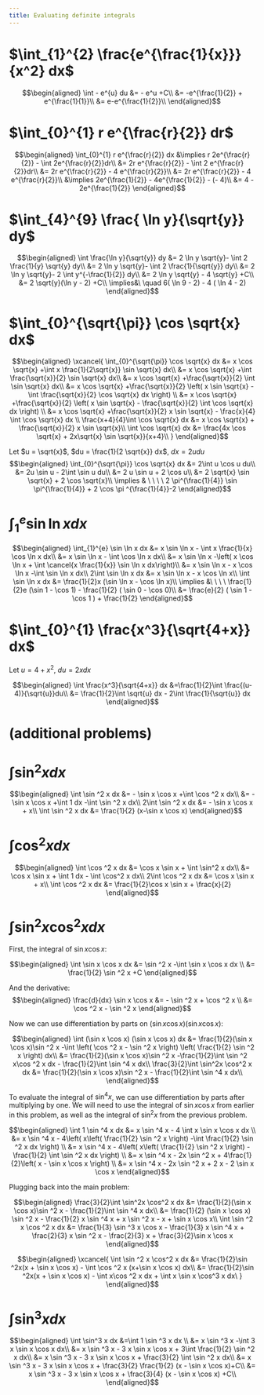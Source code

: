 ```yaml
---
title: Evaluating definite integrals
---
```


# $\int_{1}^{2} \frac{e^{\frac{1}{x}}}{x^2} dx$

$$\begin{aligned}
  \int - e^{u} du &= - e^u +C\\
  &= -e^{\frac{1}{2}} + e^{\frac{1}{1}}\\
  &= e-e^{\frac{1}{2}}\\
  \end{aligned}$$

# $\int_{0}^{1} r e^{\frac{r}{2}} dr$

$$\begin{aligned}
  \int_{0}^{1} r e^{\frac{r}{2}} dx &\implies r 2e^{\frac{r}{2}} - \int 2e^{\frac{r}{2}}dr\\
  &=  2r e^{\frac{r}{2}} - \int 2 e^{\frac{r}{2}}dr\\
  &=  2r e^{\frac{r}{2}} - 4 e^{\frac{r}{2}}\\
  &= 2r e^{\frac{r}{2}} - 4 e^{\frac{r}{2}}\\
  &\implies 2e^{\frac{1}{2}} - 4e^{\frac{1}{2}} - (- 4)\\
  &= 4 - 2e^{\frac{1}{2}}
  \end{aligned}$$

# $\int_{4}^{9} \frac{ \ln  y}{\sqrt{y}} dy$

$$\begin{aligned}
  \int \frac{\ln y}{\sqrt{y}} dy &= 2 \ln y \sqrt{y}- \int 2 \frac{1}{y} \sqrt{y} dy\\
  &=  2 \ln y \sqrt{y}- \int 2 \frac{1}{\sqrt{y}} dy\\
  &=  2 \ln y \sqrt{y}- 2 \int y^{-\frac{1}{2}} dy\\
  &=  2 \ln  y \sqrt{y} - 4 \sqrt{y} +C\\
  &=  2 \sqrt{y}(\ln  y - 2) +C\\
  \implies&\ \quad 6( \ln  9 - 2) - 4 ( \ln 4 - 2)
  \end{aligned}$$

# $\int_{0}^{\sqrt{\pi}} \cos \sqrt{x} dx$

$$\begin{aligned}
  \xcancel{
  \int_{0}^{\sqrt{\pi}} \cos \sqrt{x} dx &= x \cos \sqrt{x} +\int x \frac{1}{2\sqrt{x}} \sin \sqrt{x} dx\\
  &= x \cos \sqrt{x} +\int \frac{\sqrt{x}}{2} \sin \sqrt{x} dx\\
  &= x \cos \sqrt{x} +\frac{\sqrt{x}}{2} \int \sin \sqrt{x} dx\\
  &= x \cos \sqrt{x} +\frac{\sqrt{x}}{2} \left( x \sin \sqrt{x} - \int \frac{\sqrt{x}}{2} \cos \sqrt{x} dx \right) \\
  &= x \cos \sqrt{x} +\frac{\sqrt{x}}{2} \left( x \sin \sqrt{x} - \frac{\sqrt{x}}{2} \int \cos \sqrt{x} dx \right) \\
  &= x \cos \sqrt{x} +\frac{\sqrt{x}}{2} x \sin \sqrt{x} - \frac{x}{4} \int \cos \sqrt{x} dx \\
  \frac{x+4}{4}\int \cos  \sqrt{x} dx &= x \cos  \sqrt{x} + \frac{\sqrt{x}}{2} x \sin  \sqrt{x}\\
  \int \cos  \sqrt{x} dx &= \frac{4x \cos  \sqrt{x} + 2x\sqrt{x} \sin  \sqrt{x}}{x+4}\\
  }
  \end{aligned}$$

Let $u = \sqrt{x}$, $du = \frac{1}{2 \sqrt{x}} dx$, $dx = 2 u du$
$$\begin{aligned}
  \int_{0}^{\sqrt{\pi}} \cos \sqrt{x} dx &= 2\int u \cos u  du\\
  &= 2u \sin  u - 2\int \sin u du\\
  &= 2 u \sin  u + 2 \cos  u\\
  &= 2 \sqrt{x} \sin  \sqrt{x} + 2 \cos  \sqrt{x}\\
  \implies  & \ \ \ \ 2 \pi^{\frac{1}{4}} \sin \pi^{\frac{1}{4}} + 2 \cos \pi ^{\frac{1}{4}}-2
  \end{aligned}$$

# $\int_{1}^{e} \sin  \ln  x dx$

$$\begin{aligned}
  \int_{1}^{e} \sin  \ln  x dx &= x \sin  \ln  x - \int x \frac{1}{x} \cos \ln x dx\\
  &= x \sin  \ln  x - \int \cos \ln  x dx\\
  &= x \sin  \ln  x -\left( x \cos  \ln  x + \int \cancel{x \frac{1}{x}} \sin  \ln  x dx\right)\\
  &= x \sin  \ln  x - x \cos  \ln  x -\int \sin \ln x dx\\
  2\int \sin  \ln  x dx  &= x \sin  \ln  x - x \cos  \ln  x\\
 \int \sin  \ln  x dx &= \frac{1}{2}x (\sin  \ln  x - \cos  \ln  x)\\
 \implies &\ \ \ \ \frac{1}{2}e (\sin 1 - \cos  1) - \frac{1}{2} ( \sin  0 - \cos  0)\\
 &= \frac{e}{2} ( \sin  1 - \cos  1 ) + \frac{1}{2}
  \end{aligned}$$

# $\int_{0}^{1} \frac{x^3}{\sqrt{4+x}} dx$

Let $u = 4 + x^2$, $du = 2xdx$

$$\begin{aligned}
  \int \frac{x^3}{\sqrt{4+x}} dx &=\frac{1}{2}\int  \frac{(u-4)}{\sqrt{u}}du\\
  &= \frac{1}{2}\int \sqrt{u} dx - 2\int \frac{1}{\sqrt{u}} dx
  \end{aligned}$$

# (additional problems)

# $\int \sin^2 x dx$

$$\begin{aligned}
  \int \sin  ^2 x dx &= - \sin  x \cos  x +\int \cos  ^2 x dx\\
  &= - \sin  x \cos  x +\int 1 dx -\int  \sin  ^2 x dx\\
  2\int \sin ^2 x dx &= - \sin  x \cos  x + x\\
  \int \sin ^2 x dx  &= \frac{1}{2} (x-\sin  x \cos  x)
  \end{aligned}$$

# $\int \cos^2 x  dx$

$$\begin{aligned}
  \int \cos  ^2 x dx &= \cos  x \sin  x + \int \sin^2 x dx\\
  &= \cos x \sin  x + \int 1 dx - \int \cos^2 x dx\\
  2\int \cos  ^2 x dx &= \cos  x \sin  x + x\\
  \int \cos  ^2 x dx &= \frac{1}{2}\cos  x \sin  x + \frac{x}{2}
  \end{aligned}$$

# $\int \sin^2 x\cos^2 x dx$

First, the integral of $\sin  x \cos  x$:

$$\begin{aligned}
  \int \sin  x \cos  x dx &= \sin  ^2 x -\int \sin  x \cos  x dx \\
  &= \frac{1}{2} \sin  ^2 x +C
  \end{aligned}$$

And the derivative: $$\begin{aligned}
  \frac{d}{dx} \sin  x \cos  x &= - \sin  ^2 x + \cos  ^2 x \\
  &= \cos  ^2 x - \sin  ^2 x
  \end{aligned}$$

Now we can use differentiation by parts on
$(\sin  x \cos  x) (\sin  x \cos  x)$:

$$\begin{aligned}
  \int (\sin  x \cos  x) (\sin  x \cos  x) dx &= \frac{1}{2}(\sin  x \cos  x)\sin ^2 x -\int \left(  \cos  ^2 x - \sin  ^2 x \right)  \left( \frac{1}{2} \sin  ^2 x \right)  dx\\
  &= \frac{1}{2}(\sin  x \cos  x)\sin ^2 x -\frac{1}{2}\int \sin  ^2 x\cos ^2 x dx - \frac{1}{2}\int \sin ^4 x  dx\\
   \frac{3}{2}\int \sin^2x \cos^2 x  dx &= \frac{1}{2}(\sin  x \cos  x)\sin ^2 x - \frac{1}{2}\int \sin ^4 x  dx\\
  \end{aligned}$$

To evaluate the integral of $\sin  ^4 x$, we can use differentiation by
parts after multiplying by one. We will need to use the integral of
$\sin  x \cos  x$ from earlier in this problem, as well as the integral
of $\sin  ^2 x$ from the previous problem.

$$\begin{aligned}
  \int 1 \sin  ^4 x dx &= x \sin ^4 x - 4 \int x \sin  x \cos  x dx \\
  &= x \sin  ^4 x - 4\left(  x\left(  \frac{1}{2} \sin  ^2 x \right)  -\int \frac{1}{2} \sin  ^2 x dx \right) \\
  &= x \sin  ^4 x - 4\left(  x\left(  \frac{1}{2} \sin  ^2 x \right)  -\frac{1}{2} \int \sin  ^2 x dx \right) \\
  &= x \sin ^4 x - 2x \sin  ^2 x + 4\frac{1}{2}\left(  x - \sin  x \cos  x \right) \\
  &= x \sin ^4 x - 2x \sin  ^2 x + 2 x - 2 \sin  x \cos  x
  \end{aligned}$$

Plugging back into the main problem:

$$\begin{aligned}
   \frac{3}{2}\int \sin^2x \cos^2 x  dx &= \frac{1}{2}(\sin  x \cos  x)\sin ^2 x - \frac{1}{2}\int \sin ^4 x  dx\\
   &= \frac{1}{2} (\sin  x \cos  x) \sin  ^2 x - \frac{1}{2} x \sin ^4 x + x \sin  ^2 x - x + \sin  x \cos x\\
  \int \sin  ^2 x \cos  ^2 x dx &= \frac{1}{3} \sin  ^3 x \cos  x - \frac{1}{3} x \sin ^4 x + \frac{2}{3} x \sin  ^2 x - \frac{2}{3} x + \frac{3}{2}\sin  x \cos  x
  \end{aligned}$$

$$\begin{aligned}
  \xcancel{
  \int \sin ^2 x \cos^2 x dx &= \frac{1}{2}\sin ^2x(x + \sin  x \cos  x) - \int \cos ^2 x (x+\sin  x \cos  x) dx\\
  &= \frac{1}{2}\sin ^2x(x + \sin  x \cos  x) - \int x\cos ^2 x dx + \int x \sin  x \cos^3 x dx\
  }
  \end{aligned}$$

# $\int \sin^3 x dx$

$$\begin{aligned}
  \int \sin^3 x dx &=\int 1 \sin  ^3 x dx \\
  &= x \sin  ^3 x -\int 3 x \sin  x \cos  x dx\\
  &= x \sin  ^3 x - 3 x \sin  x \cos  x + 3\int \frac{1}{2} \sin ^2 x dx\\
  &= x \sin  ^3 x - 3 x \sin  x \cos  x + \frac{3}{2} \int \sin ^2 x dx\\
  &= x \sin  ^3 x - 3 x \sin  x \cos  x + \frac{3}{2} \frac{1}{2} (x - \sin  x \cos  x)+C\\
  &= x \sin  ^3 x - 3 x \sin  x \cos  x + \frac{3}{4} (x - \sin  x \cos  x) +C\\
  \end{aligned}$$
